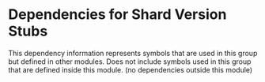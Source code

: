 
# Dependencies for Shard Version Stubs
This dependency information represents symbols that are used in this group but defined in other modules.  Does not include symbols used in this group that are defined inside this module.
(no dependencies outside this module)
